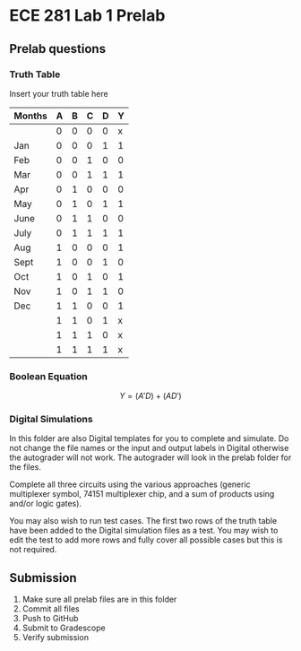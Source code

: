 # ECE 281 Lab 1 Prelab

## Prelab questions

### Truth Table

Insert your truth table here

| Months | A | B | C | D | Y |
|--------|---|---|---|---|---|
|        | 0 | 0 | 0 | 0 | x |
| Jan    | 0 | 0 | 0 | 1 | 1 |
| Feb    | 0 | 0 | 1 | 0 | 0 |
| Mar    | 0 | 0 | 1 | 1 | 1 |
| Apr    | 0 | 1 | 0 | 0 | 0 |
| May    | 0 | 1 | 0 | 1 | 1 |
| June   | 0 | 1 | 1 | 0 | 0 |
| July   | 0 | 1 | 1 | 1 | 1 |
| Aug    | 1 | 0 | 0 | 0 | 1 |
| Sept   | 1 | 0 | 0 | 1 | 0 |
| Oct    | 1 | 0 | 1 | 0 | 1 |
| Nov    | 1 | 0 | 1 | 1 | 0 |
| Dec    | 1 | 1 | 0 | 0 | 1 |
|        | 1 | 1 | 0 | 1 | x |
|        | 1 | 1 | 1 | 0 | x |
|        | 1 | 1 | 1 | 1 | x |

### Boolean Equation
$$
Y = (A'D) + (AD')
$$

### Digital Simulations

In this folder are also Digital templates for you to complete and simulate.  Do not change the file names or the input and output labels in Digital otherwise the autograder will not work.  The autograder will look in the prelab folder for the files.

Complete all three circuits using the various approaches (generic multiplexer symbol, 74151 multiplexer chip, and a sum of products using and/or logic gates).

You may also wish to run test cases.  The first two rows of the truth table have been added to the Digital simulation files as a test.  You may wish to edit the test to add more rows and fully cover all possible cases but this is not required.

## Submission

1. Make sure all prelab files are in this folder
2. Commit all files
3. Push to GitHub
4. Submit to Gradescope
5. Verify submission
